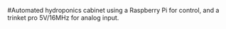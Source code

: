 #Automated hydroponics cabinet using a Raspberry Pi for control, and a trinket pro 5V/16MHz for analog input.
